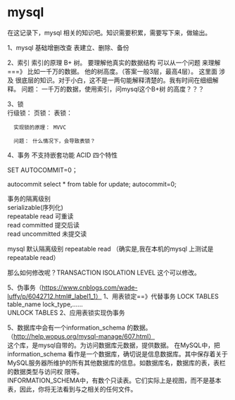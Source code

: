 # mysql
在这记录下，mysql 相关的知识吧。知识需要积累，需要写下来，做输出。


1、mysql 基础增删改查
表建立、删除、备份


2、索引  索引的原理  B+ 树。 要理解他真实的数据结构
        可以从一个问题 来理解===》 比如一千万的数据。 他的树高度。（答案一般3层，最高4层）。
        这里面 涉及 很底层的知识。对于小白，这不是一两句能解释清楚的。我有时间在细细解释。
        问题： 一千万的数据，使用索引，问mysql这个B+树 的高度？？？

3、锁  
      行级锁：
      页锁：
      表锁：
      
      实现锁的原理： MVVC 
      
      问题： 什么情况下，会导致表锁？

4、事务   不支持嵌套功能
ACID 四个特性

SET AUTOCOMMIT=0；

autocommit
select * from table for update;
autocommit=0;  

事务的隔离级别  
serializable(序列化)  
repeatable read 可重读  
read committed 提交后读  
read uncommitted 未提交读

mysql 默认隔离级别 repeatable read （确实是,我在本机的mysql 上测试是repeatable read）

那么如何修改呢？TRANSACTION ISOLATION LEVEL  这个可以修改。

5、伪事务（https://www.cnblogs.com/wade-luffy/p/6042712.html#_label1_1）
  1、用表锁定==》代替事务
    LOCK TABLES table_name lock_type,......  
    UNLOCK TABLES
  2、应用表锁实现伪事务

5、数据库中会有一个information_schema 的数据。（http://help.wopus.org/mysql-manage/607.html）  
这个库，是mysql自带的。为访问数据库元数据，提供数据。
在MySQL中，把 information_schema 看作是一个数据库，确切说是信息数据库。其中保存着关于MySQL服务器所维护的所有其他数据库的信息。如数据库名，数据库的表，表栏的数据类型与访问权 限等。  
INFORMATION_SCHEMA中，有数个只读表。它们实际上是视图，而不是基本表，因此，你将无法看到与之相关的任何文件。  





















